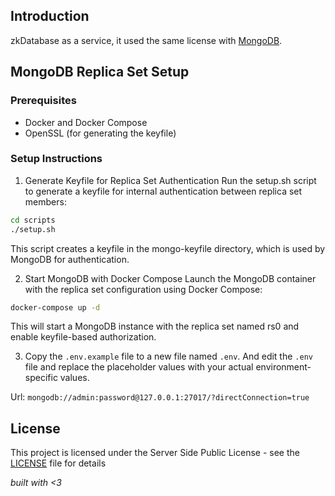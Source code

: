 ## Introduction

zkDatabase as a service, it used the same license with [MongoDB](https://www.mongodb.com/).

## MongoDB Replica Set Setup

### Prerequisites

- Docker and Docker Compose
- OpenSSL (for generating the keyfile)

### Setup Instructions

1. Generate Keyfile for Replica Set Authentication
Run the setup.sh script to generate a keyfile for internal authentication between replica set members:

```bash
cd scripts
./setup.sh
```

This script creates a keyfile in the mongo-keyfile directory, which is used by MongoDB for authentication.

2. Start MongoDB with Docker Compose
Launch the MongoDB container with the replica set configuration using Docker Compose:

```bash
docker-compose up -d
```
This will start a MongoDB instance with the replica set named rs0 and enable keyfile-based authorization.

3. Copy the `.env.example` file to a new file named `.env`. And edit the `.env` file and replace the placeholder values with your actual environment-specific values.

Url: `mongodb://admin:password@127.0.0.1:27017/?directConnection=true`

## License

This project is licensed under the Server Side Public License - see the [LICENSE](LICENSE) file for details

_built with <3_
